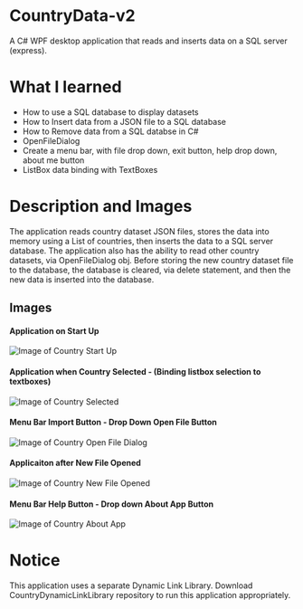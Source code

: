 # CountryData-v2
A C# WPF desktop application that reads and inserts data on a SQL server (express).

# What I learned
* How to use a SQL database to display datasets
* How to Insert data from a JSON file to a SQL database
* How to Remove data from a SQL databse in C#
* OpenFileDialog
* Create a menu bar, with file drop down, exit button, help drop down, about me button
* ListBox data binding with TextBoxes

# Description and Images
The application reads country dataset JSON files, stores the data into memory using a List of countries, then inserts the data to a SQL server database. The application also has the ability to read other country datasets, via OpenFileDialog obj. Before storing the new country dataset file to the database, the database is cleared, via delete statement, and then the new data is inserted into the database.

## Images
#### Application on Start Up
![Image of Country Start Up](https://github.com/negrt/cv/blob/master/images/CountryStartUp.PNG?raw=true)

#### Application when Country Selected - (Binding listbox selection to textboxes)
![Image of Country Selected](https://github.com/negrt/cv/blob/master/images/CountrySelected.PNG?raw=true)

#### Menu Bar Import Button - Drop Down Open File Button
![Image of Country Open File Dialog](https://github.com/negrt/cv/blob/master/images/CountryOpenFileDialog.PNG?raw=true)

#### Applicaiton after New File Opened
![Image of Country New File Opened](https://github.com/negrt/cv/blob/master/images/CountryNewFileOpened.PNG?raw=true)

#### Menu Bar Help Button - Drop down About App Button
![Image of Country About App](https://github.com/negrt/cv/blob/master/images/CountryAboutApp.PNG?raw=true)

# Notice
This application uses a separate Dynamic Link Library. Download CountryDynamicLinkLibrary repository to run this application appropriately.
